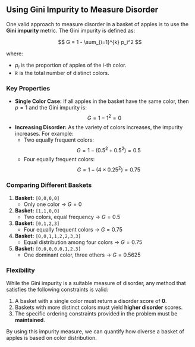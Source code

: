 ## Using Gini Impurity to Measure Disorder

One valid approach to measure disorder in a basket of apples is to use the **Gini impurity** metric. The Gini impurity is defined as:

$$
G = 1 - \sum_{i=1}^{k} p_i^2
$$

where:
- $p_i$ is the proportion of apples of the $i$-th color.
- $k$ is the total number of distinct colors.

### Key Properties

- **Single Color Case:** If all apples in the basket have the same color, then $p = 1$ and the Gini impurity is:
  $$
  G = 1 - 1^2 = 0
  $$
- **Increasing Disorder:** As the variety of colors increases, the impurity increases. For example:
  - Two equally frequent colors:  
    $$
    G = 1 - \left(0.5^2 + 0.5^2\right) = 0.5
    $$
  - Four equally frequent colors:  
    $$
    G = 1 - \left(4 \times 0.25^2\right) = 0.75
    $$

### Comparing Different Baskets

1. **Basket:** `[0,0,0,0]`  
   - Only one color -> $G = 0$
2. **Basket:** `[1,1,0,0]`  
   - Two colors, equal frequency -> $G = 0.5$
3. **Basket:** `[0,1,2,3]`  
   - Four equally frequent colors -> $G = 0.75$
4. **Basket:** `[0,0,1,1,2,2,3,3]`  
   - Equal distribution among four colors -> $G = 0.75$
5. **Basket:** `[0,0,0,0,0,1,2,3]`  
   - One dominant color, three others -> $G = 0.5625$

### Flexibility

While the Gini impurity is a suitable measure of disorder, any method that satisfies the following constraints is valid:
1. A basket with a single color must return a disorder score of **0**.
2. Baskets with more distinct colors must yield **higher disorder** scores.
3. The specific ordering constraints provided in the problem must be **maintained**.

By using this impurity measure, we can quantify how diverse a basket of apples is based on color distribution.
